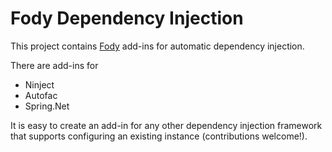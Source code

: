 Fody Dependency Injection
======================================================================

This project contains [Fody](https://github.com/Fody/Fody/) add-ins for automatic dependency injection.

There are add-ins for 

* Ninject
* Autofac 
* Spring.Net 

It is easy to create an add-in for any other dependency injection framework that supports configuring an existing instance (contributions welcome!).
